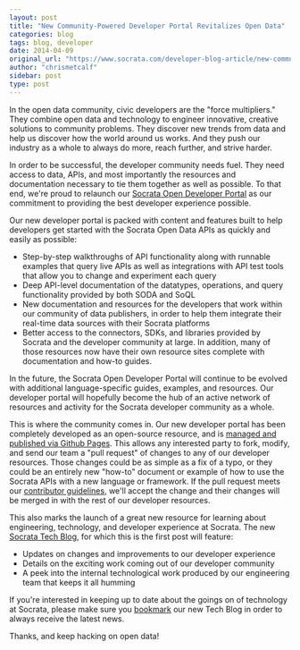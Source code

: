 ```yaml
---
layout: post
title: "New Community-Powered Developer Portal Revitalizes Open Data"
categories: blog
tags: blog, developer
date: 2014-04-09
original_url: "https://www.socrata.com/developer-blog-article/new-community-powered-developer-portal-revitalizes-open-data/"
author: "chrismetcalf"
sidebar: post
type: post
---
```


In the open data community, civic developers are the "force multipliers." They combine open data and technology to engineer innovative, creative solutions to community problems. They discover new trends from data and help us discover how the world around us works. And they push our industry as a whole to always do more, reach further, and strive harder.

In order to be successful, the developer community needs fuel. They need access to data, APIs, and most importantly the resources and documentation necessary to tie them together as well as possible. To that end, we're proud to relaunch our [Socrata Open Developer Portal](http://dev.socrata.com/) as our commitment to providing the best developer experience possible.

Our new developer portal is packed with content and features built to help developers get started with the Socrata Open Data APIs as quickly and easily as possible:

- Step-by-step walkthroughs of API functionality along with runnable examples that query live APIs as well as integrations with API test tools that allow you to change and experiment each query
- Deep API-level documentation of the datatypes, operations, and query functionality provided by both SODA and SoQL
- New documentation and resources for the developers that work within our community of data publishers, in order to help them integrate their real-time data sources with their Socrata platforms
- Better access to the connectors, SDKs, and libraries provided by Socrata and the developer community at large. In addition, many of those resources now have their own resource sites complete with documentation and how-to guides.

In the future, the Socrata Open Developer Portal will continue to be evolved with additional language-specific guides, examples, and resources. Our developer portal will hopefully become the hub of an active network of resources and activity for the Socrata developer community as a whole.

This is where the community comes in. Our new developer portal has been completely developed as an open-source resource, and is [managed and published via Github Pages](http://github.com/socrata/dev.socrata.com). This allows any interested party to fork, modify, and send our team a "pull request" of changes to any of our developer resources. Those changes could be as simple as a fix of a typo, or they could be an entirely new "how-to" document or example of how to use the Socrata APIs with a new language or framework. If the pull request meets our [contributor guidelines](http://dev.socrata.com/contributing.html), we'll accept the change and their changes will be merged in with the rest of our developer resources.

This also marks the launch of a great new resource for learning about engineering, technology, and developer experience at Socrata. The new [Socrata Tech Blog](/developer-blog), for which this is the first post will feature:

- Updates on changes and improvements to our developer experience
- Details on the exciting work coming out of our developer community
- A peek into the internal technological work produced by our engineering team that keeps it all humming

If you're interested in keeping up to date about the goings on of technology at Socrata, please make sure you [bookmark](http://www.socrata.com/developer-blog) our new Tech Blog in order to always receive the latest news.

Thanks, and keep hacking on open data!


